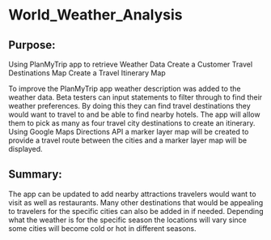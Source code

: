 # World_Weather_Analysis

## Purpose:
Using PlanMyTrip app to retrieve Weather Data
Create a Customer Travel Destinations Map
Create a Travel Itinerary Map

To improve the PlanMyTrip app weather description was added to the weather data. Beta testers can input statements to filter through to find their weather preferences. By doing this they can find travel destinations they would want to travel to and be able to find nearby hotels. 
The app will allow them to pick as many as four travel city destinations to create an itinerary. Using Google Maps Directions API a marker layer map will be created to provide a travel route between the cities and a marker layer map will be displayed.


## Summary: 
The app can be updated to add nearby attractions travelers would want to visit as well as restaurants. Many other destinations that would be appealing to travelers for the specific cities can also be added in if needed. Depending what the weather is for the specific season the locations will vary since some cities will become cold or hot in different seasons.
